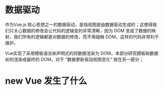 # 数据驱动

作为Vue.js 核心思想之一的数据驱动，是指视图是由数据驱动生成的；这使得我们只关心数据的修改会让代码的逻辑变的非常清晰，因为 DOM 变成了数据的映射，我们所有的逻辑都是对数据的修改，而不用碰触 DOM，这样的代码非常利于维护。

Vue实现了采用模板语法来声明式的将数据渲染为 DOM，本部分研究模板和数据如何渲染成最终的 DOM，对于 ”数据更新驱动视图变化“ 放在另一部分；

# new Vue 发生了什么


